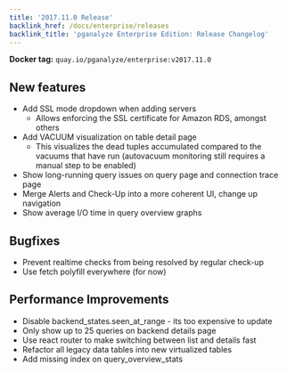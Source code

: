 ```yaml
---
title: '2017.11.0 Release'
backlink_href: /docs/enterprise/releases
backlink_title: 'pganalyze Enterprise Edition: Release Changelog'
---
```


**Docker tag:** `quay.io/pganalyze/enterprise:v2017.11.0`

## New features

- Add SSL mode dropdown when adding servers
  - Allows enforcing the SSL certificate for Amazon RDS, amongst others
- Add VACUUM visualization on table detail page
  - This visualizes the dead tuples accumulated compared to the vacuums that have run
    (autovacuum monitoring still requires a manual step to be enabled)
- Show long-running query issues on query page and connection trace page
- Merge Alerts and Check-Up into a more coherent UI, change up navigation
- Show average I/O time in query overview graphs


## Bugfixes

- Prevent realtime checks from being resolved by regular check-up
- Use fetch polyfill everywhere (for now)


## Performance Improvements

- Disable backend_states.seen_at_range - its too expensive to update
- Only show up to 25 queries on backend details page
- Use react router to make switching between list and details fast
- Refactor all legacy data tables into new virtualized tables
- Add missing index on query_overview_stats

